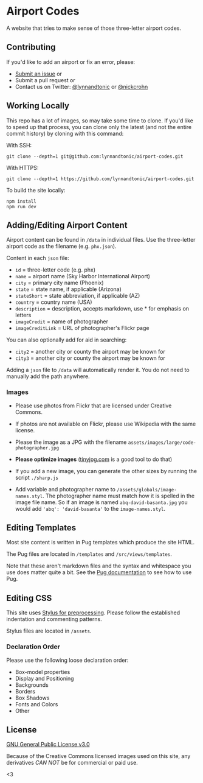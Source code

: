 # Airport Codes

A website that tries to make sense of those three-letter airport codes.

## Contributing

If you'd like to add an airport or fix an error, please:

- [Submit an issue](https://github.com/lynnandtonic/airport-codes/issues) or
- Submit a pull request or
- Contact us on Twitter: [@lynnandtonic](https://twitter.com/lynnandtonic) or [@nickcrohn](https://twitter.com/nickcrohn)

## Working Locally

This repo has a lot of images, so may take some time to clone. If you'd like to speed up that process, you can clone only the latest (and not the entire commit history) by cloning with this command:

With SSH:

```
git clone --depth=1 git@github.com:lynnandtonic/airport-codes.git
```

With HTTPS:

```
git clone --depth=1 https://github.com/lynnandtonic/airport-codes.git
```

To build the site locally:

```
npm install
npm run dev
```

## Adding/Editing Airport Content

Airport content can be found in `/data` in individual files. Use the three-letter airport code as the filename (e.g. `phx.json`).

Content in each `json` file:

- `id` = three-letter code (e.g. phx)
- `name` = airport name (Sky Harbor International Airport)
- `city` = primary city name (Phoenix)
- `state` = state name, if applicable (Arizona)
- `stateShort` = state abbreviation, if applicable (AZ)
- `country` = country name (USA)
- `description` = description, accepts markdown, use \* for emphasis on letters
- `imageCredit` = name of photographer
- `imageCreditLink` = URL of photographer's Flickr page

You can also optionally add for aid in searching:

- `city2` = another city or county the airport may be known for
- `city3` = another city or county the airport may be known for

Adding a `json` file to `/data` will automatically render it. You do not need to manually add the path anywhere.

### Images

- Please use photos from Flickr that are licensed under Creative Commons.
- If photos are not available on Flickr, please use Wikipedia with the same license.
- Please the image as a JPG with the filename `assets/images/large/code-photographer.jpg`
- **Please optimize images** ([tinyjpg.com](https://tinyjpg.com/) is a good tool to do that)
- If you add a new image, you can generate the other sizes by running the script `./sharp.js`

- Add variable and photographer name to `/assets/globals/image-names.styl`. The photographer name must match how it is spelled in the image file name. So if an image is named `abq-david-basanta.jpg` you would add `'abq': 'david-basanta'` to the `image-names.styl`.

## Editing Templates

Most site content is written in Pug templates which produce the site HTML.

The Pug files are located in `/templates` and `/src/views/templates`.

Note that these aren't markdown files and the syntax and whitespace you use does matter quite a bit. See the [Pug documentation](http://pugjs.com) to see how to use Pug.

## Editing CSS

This site uses [Stylus for preprocessing](http://learnboost.github.io/stylus/). Please follow the established indentation and commenting patterns.

Stylus files are located in `/assets`.

### Declaration Order

Please use the following loose declaration order:

- Box-model properties
- Display and Positioning
- Backgrounds
- Borders
- Box Shadows
- Fonts and Colors
- Other

## License

[GNU General Public License v3.0](http://choosealicense.com/licenses/gpl-3.0/)

Because of the Creative Commons licensed images used on this site, any derivatives _CAN NOT_ be for commercial or paid use.

<3
